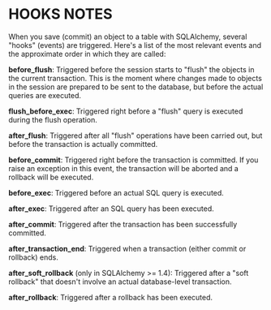 # HOOKS NOTES


When you save (commit) an object to a table with SQLAlchemy, several "hooks" (events) are triggered.
Here's a list of the most relevant events and the approximate order in which they are called:

**before_flush**: Triggered before the session starts to "flush" the objects in the current transaction. This is the moment where changes made to objects in the session are prepared to be sent to the database, but before the actual queries are executed.

**flush_before_exec**: Triggered right before a "flush" query is executed during the flush operation.

**after_flush**: Triggered after all "flush" operations have been carried out, but before the transaction is actually committed.

**before_commit**: Triggered right before the transaction is committed. If you raise an exception in this event, the transaction will be aborted and a rollback will be executed.

**before_exec**: Triggered before an actual SQL query is executed.

**after_exec**: Triggered after an SQL query has been executed.

**after_commit**: Triggered after the transaction has been successfully committed.

**after_transaction_end**: Triggered when a transaction (either commit or rollback) ends.

**after_soft_rollback** (only in SQLAlchemy >= 1.4): Triggered after a "soft rollback" that doesn't involve an actual database-level transaction.

**after_rollback**: Triggered after a rollback has been executed.
